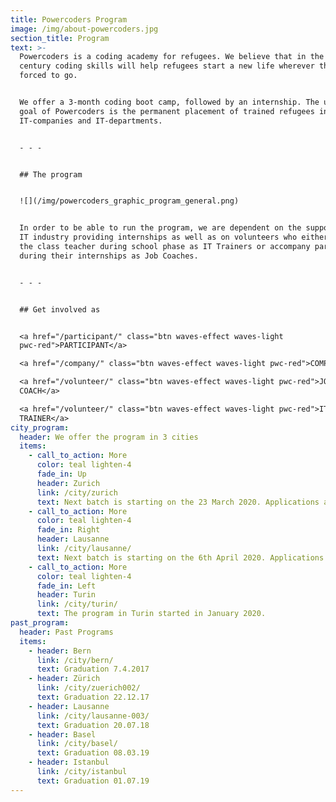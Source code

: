 ```yaml
---
title: Powercoders Program
image: /img/about-powercoders.jpg
section_title: Program
text: >-
  Powercoders is a coding academy for refugees. We believe that in the 21st
  century coding skills will help refugees start a new life wherever they are
  forced to go.


  We offer a 3-month coding boot camp, followed by an internship. The ultimate
  goal of Powercoders is the permanent placement of trained refugees in
  IT-companies and IT-departments.


  - - -


  ## The program


  ![](/img/powercoders_graphic_program_general.png)


  In order to be able to run the program, we are dependent on the support of the
  IT industry providing internships as well as on volunteers who either support
  the class teacher during school phase as IT Trainers or accompany participants
  during their internships as Job Coaches.


  - - -


  ## Get involved as


  <a href="/participant/" class="btn waves-effect waves-light
  pwc-red">PARTICIPANT</a> 

  <a href="/company/" class="btn waves-effect waves-light pwc-red">COMPANY</a> 

  <a href="/volunteer/" class="btn waves-effect waves-light pwc-red">JOB
  COACH</a> 

  <a href="/volunteer/" class="btn waves-effect waves-light pwc-red">IT
  TRAINER</a>
city_program:
  header: We offer the program in 3 cities
  items:
    - call_to_action: More
      color: teal lighten-4
      fade_in: Up
      header: Zurich
      link: /city/zurich
      text: Next batch is starting on the 23 March 2020. Applications are open now.
    - call_to_action: More
      color: teal lighten-4
      fade_in: Right
      header: Lausanne
      link: /city/lausanne/
      text: Next batch is starting on the 6th April 2020. Applications are open now.
    - call_to_action: More
      color: teal lighten-4
      fade_in: Left
      header: Turin
      link: /city/turin/
      text: The program in Turin started in January 2020.
past_program:
  header: Past Programs
  items:
    - header: Bern
      link: /city/bern/
      text: Graduation 7.4.2017
    - header: Zürich
      link: /city/zuerich002/
      text: Graduation 22.12.17
    - header: Lausanne
      link: /city/lausanne-003/
      text: Graduation 20.07.18
    - header: Basel
      link: /city/basel/
      text: Graduation 08.03.19
    - header: Istanbul
      link: /city/istanbul
      text: Graduation 01.07.19
---
```


